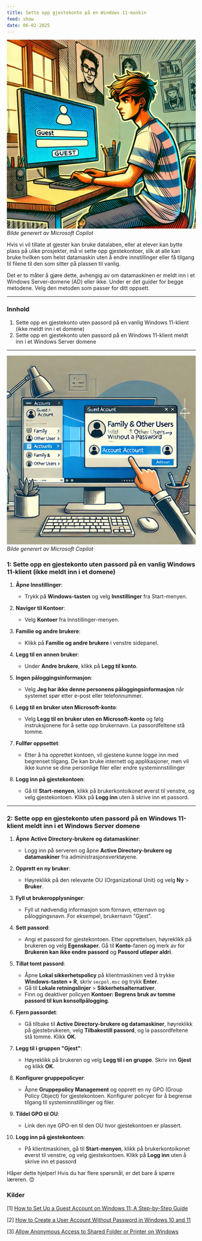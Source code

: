 ```yaml
---
title: Sette opp gjestekonto på en Windows 11-maskin
feed: show
date: 06-02-2025
---
```

![](/assets/img/nettverkslab/guestlogin.png)
*Bilde generert av Microsoft Copilot*

Hvis vi vil tillate at gjester kan bruke datalaben, eller at elever kan bytte plass på ulike prosjekter, må vi sette opp gjestekontoer, slik at alle kan bruke hvilken som helst datamaskin uten å endre innstillinger eller få tilgang til filene til den som sitter på plassen til vanlig.

Det er to måter å gjøre dette, avhengig av om datamaskinen er meldt inn i et Windows Server-domene (AD) eller ikke. Under er det guider for begge metodene. Velg den metoden som passer for ditt oppsett.

---
### Innhold
1. Sette opp en gjestekonto uten passord på en vanlig Windows 11-klient (ikke meldt inn i et domene)
2. Sette opp en gjestekonto uten passord på en Windows 11-klient meldt inn i et Windows Server domene

---
![](/assets/img/nettverkslab/guestaccount.png)
*Bilde generert av Microsoft Copilot*

### 1: Sette opp en gjestekonto uten passord på en vanlig Windows 11-klient (ikke meldt inn i et domene)

1. **Åpne Innstillinger**:
    
    - Trykk på **Windows-tasten** og velg **Innstillinger** fra Start-menyen.
2. **Naviger til Kontoer**:
    
    - Velg **Kontoer** fra Innstillinger-menyen.
3. **Familie og andre brukere**:
    
    - Klikk på **Familie og andre brukere** i venstre sidepanel.
4. **Legg til en annen bruker**:
    
    - Under **Andre brukere**, klikk på **Legg til konto**.
5. **Ingen påloggingsinformasjon**:
    
    - Velg **Jeg har ikke denne personens påloggingsinformasjon** når systemet spør etter e-post eller telefonnummer.
6. **Legg til en bruker uten Microsoft-konto**:
    
    - Velg **Legg til en bruker uten en Microsoft-konto** og følg instruksjonene for å sette opp brukernavn. La passordfeltene stå tomme.
7. **Fullfør oppsettet**:
    
    - Etter å ha opprettet kontoen, vil gjestene kunne logge inn med begrenset tilgang. De kan bruke internett og applikasjoner, men vil ikke kunne se dine personlige filer eller endre systeminnstillinger
8. **Logg inn på gjestekontoen**:
    
    - Gå til **Start-menyen**, klikk på brukerkontoikonet øverst til venstre, og velg gjestekontoen. Klikk på **Logg inn** uten å skrive inn et passord.

---
### 2: Sette opp en gjestekonto uten passord på en Windows 11-klient meldt inn i et Windows Server domene

1. **Åpne Active Directory-brukere og datamaskiner**:
    
    - Logg inn på serveren og åpne **Active Directory-brukere og datamaskiner** fra administrasjonsverktøyene.
2. **Opprett en ny bruker**:
    
    - Høyreklikk på den relevante OU (Organizational Unit) og velg **Ny** > **Bruker**.
3. **Fyll ut brukeropplysninger**:
    
    - Fyll ut nødvendig informasjon som fornavn, etternavn og påloggingsnavn. For eksempel, brukernavn "Gjest".
4. **Sett passord**:
    
    - Angi et passord for gjestekontoen. Etter opprettelsen, høyreklikk på brukeren og velg **Egenskaper**. Gå til **Konto**-fanen og merk av for **Brukeren kan ikke endre passord** og **Passord utløper aldri**.
5. **Tillat tomt passord**:
    
    - Åpne **Lokal sikkerhetspolicy** på klientmaskinen ved å trykke **Windows-tasten + R**, skriv `secpol.msc` og trykk **Enter**.
    - Gå til **Lokale retningslinjer** > **Sikkerhetsalternativer**.
    - Finn og deaktiver policyen **Kontoer: Begrens bruk av tomme passord til kun konsollpålogging**.
6. **Fjern passordet**:
    
    - Gå tilbake til **Active Directory-brukere og datamaskiner**, høyreklikk på gjestebrukeren, velg **Tilbakestill passord**, og la passordfeltene stå tomme. Klikk **OK**.
7. **Legg til i gruppen "Gjest"**:
    
    - Høyreklikk på brukeren og velg **Legg til i en gruppe**. Skriv inn **Gjest** og klikk **OK**.
8. **Konfigurer gruppepolicyer**:
    
    - Åpne **Gruppepolicy Management** og opprett en ny GPO (Group Policy Object) for gjestekontoen. Konfigurer policyer for å begrense tilgang til systeminnstillinger og filer.
9. **Tildel GPO til OU**:
    
    - Link den nye GPO-en til den OU hvor gjestekontoen er plassert.
10. **Logg inn på gjestekontoen**:
    
    - På klientmaskinen, gå til **Start-menyen**, klikk på brukerkontoikonet øverst til venstre, og velg gjestekontoen. Klikk på **Logg inn** uten å skrive inn et passord

Håper dette hjelper! Hvis du har flere spørsmål, er det bare å spørre læreren. 😊

### Kilder
[1] [How to Set Up a Guest Account on Windows 11: A Step-by-Step Guide](https://www.solveyourtech.com/how-to-set-up-a-guest-account-on-windows-11-a-step-by-step-guide/)

[2] [How to Create a User Account Without Password in Windows 10 and 11](https://windowsloop.com/create-user-account-without-password/)

[3] [Allow Anonymous Access to Shared Folder or Printer on Windows](https://woshub.com/anonymous-access-shared-folders-printers-windows/)